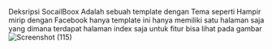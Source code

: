 Deksripsi SocailBoox
Adalah sebuah template dengan Tema seperti Hampir mirip dengan Facebook hanya template ini hanya memiliki satu halaman saja
yang dimana terdapat halaman index saja untuk fitur bisa lihat pada gambar
![Screenshot (115)](https://user-images.githubusercontent.com/66173468/132996436-09d81517-4b92-44c5-b7d2-07456a19957d.png)

